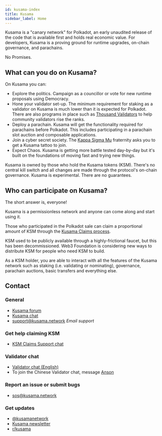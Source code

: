 ```yaml
---
id: kusama-index
title: Kusama
sidebar_label: Home
---
```


Kusama is a "canary network" for Polkadot, an early unaudited release of the code that is available first and holds real economic value. For developers, Kusama is a proving ground for runtime upgrades, on-chain governance, and parachains.

No Promises.

## What can you do on Kusama?

On Kusama you can:

- Explore the politics. Campaign as a councillor or vote for new runtime proposals using Democracy.
- Hone your validator set-up. The minimum requirement for staking as a validator on Kusama is much lower than it is expected for Polkadot. There are also programs in place such as [Thousand Validators](https://polkadot.network/join-kusamas-thousand-validators-programme/) to help community validators rise the ranks.
- Deploy a parachain. Kusama will get the functionality required for parachains before Polkadot. This includes participating in a parachain slot auction and composable applications.
- Join a cyber secret society. The [Kappa Sigma Mu](https://polkascan.io/pre/kusama/council/motion/94) fraternity asks you to get a Kusama tattoo to join.
- Expect Chaos. Kusama is getting more battle tested day-by-day but it's built on the foundations of moving fast and trying new things.

Kusama is owned by those who hold the Kusama tokens (KSM). There's no central kill switch and all changes are made through the protocol's on-chain governance. Kusama is experimental. There are no guarantees.

## Who can participate on Kusama?

The short answer is, everyone!

Kusama is a permissionless network and anyone can come along and start using it.

Those who participated in the Polkadot sale can claim a proportional amount of KSM through the [Kusama Claims process](https://claim.kusama.network).

KSM used to be publicly available through a highly-frictional faucet, but this has been decommissioned. Web3 Foundation is considering new ways to distribute KSM for people who need KSM to build.

As a KSM holder, you are able to interact with all the features of the Kusama network such as staking (i.e. validating or nominating), governance, parachain auctions, basic transfers and everything else.

## Contact

### General

- [Kusama forum](https://forum.kusama.network/)
- [Kusama chat](https://riot.im/app/#/room/#kusamawatercooler:polkadot.builders)
- [support@kusama.network](mailto:support@kusama.network) _Email support_

### Get help claiming KSM

- [KSM Claims Support chat](https://riot.im/app/#/room/#KSMAClaims:polkadot.builders)

### Validator chat

- [Validator chat (English)](https://riot.im/app/#/room/#KusamaValidatorLounge:polkadot.builders)
- To join the Chinese Validator chat, message [Anson](https://raw.githubusercontent.com/kusamanetwork/userguide/master/chinese-language-validators-wechat.png?token=ABIBK6VM3MAOKWE43GM3JHC5G3ARG)

### Report an issue or submit bugs

- [sos@kusama.network](mailto:sos@kusama.network)

### Get updates

- [@kusamanetwork](https://twitter.com/kusamanetwork)
- [Kusama newsletter](http://info.polkadot.network/subscribe)
- [r/kusama](https://reddit.com/r/kusama)
